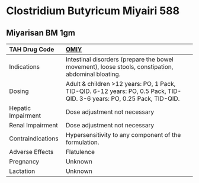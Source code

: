 # Clostridium Butyricum Miyairi 588

## Miyarisan BM 1gm

| TAH Drug Code      | [OMIY](https://www.tahsda.org.tw/drugs/hissearch.php?drug_code=OMIY)                                                   |
|:-------------------|:-----------------------------------------------------------------------------------------------------------------------|
| Indications        | Intestinal disorders (prepare the bowel movement), loose stools, constipation, abdominal bloating.                     |
| Dosing             | Adult & children >12 years: PO, 1 Pack, TID-QID. 6-12 years: PO, 0.5 Pack, TID-QID. 3-6 years: PO, 0.25 Pack, TID-QID. |
| Hepatic Impairment | Dose adjustment not necessary                                                                                          |
| Renal Impairment   | Dose adjustment not necessary                                                                                          |
| Contraindications  | Hypersensitivity to any component of the formulation.                                                                  |
| Adverse Effects    | Flatulence                                                                                                             |
| Pregnancy          | Unknown                                                                                                                |
| Lactation          | Unknown                                                                                                                |

